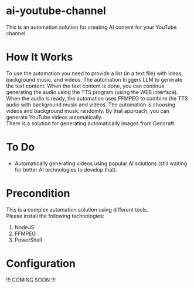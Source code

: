 # ai-youtube-channel
This is an automation solution for creating AI content for your YouTube channel.

# How It Works
To use the automation you need to provide a list (in a text file) with ideas, background music, and videos. The automation triggers LLM to generate the text content. When the text content is done, you can continue generating the audio using the TTS program (using the WEB interface). When the audio is ready, the automation uses FFMPEG to combine the TTS audio with background music and videos. The automation is choosing videos and background music randomly. By that approach, you can generate YouTube videos automatically.  
There is a solution for generating automatically images from Gencraft.

# To Do
- Automatically generating videos using popular AI solutions (still waiting for better AI technologies to develop that).

# Precondition 
This is a complex automation solution using different tools.  
Please install the following technologies:
1. NodeJS
2. FFMPEG
3. PowerShell

# Configuration
!!! COMING SOON !!!

